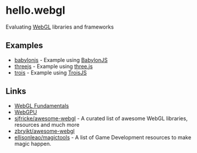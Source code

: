 # hello.webgl

Evaluating [WebGL](https://www.khronos.org/webgl/) libraries and frameworks

## Examples

- [babylonjs](./babylon/README.md) - Example using [BabylonJS](https://www.babylonjs.com/)
- [threejs](./three/README.md) - Example using [three.js](https://threejs.org/)
- [trois](./trois/README.md) - Example using [TroisJS](https://troisjs.github.io/)

## Links

- [WebGL Fundamentals](https://webglfundamentals.org/)
- [WebGPU](https://gpuweb.github.io/gpuweb/)
- [sjfricke/awesome-webgl](https://github.com/sjfricke/awesome-webgl) - A curated list of awesome WebGL libraries, resources and much more
- [zbryikt/awesome-webgl](https://github.com/zbryikt/awesome-webgl)
- [ellisonleao/magictools](https://github.com/ellisonleao/magictools) - A list of Game Development resources to make magic happen.
